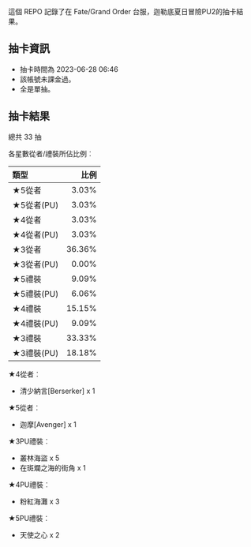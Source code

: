 這個 REPO 記錄了在 Fate/Grand Order 台服，迦勒底夏日冒險PU2的抽卡結果。

抽卡資訊
-------

* 抽卡時間為 2023-06-28 06:46
* 該帳號未課金過。
* 全是單抽。

抽卡結果
-------

總共 33 抽

各星數從者/禮裝所佔比例︰

| 類型        |   比例 |
| :---------- | -----: |
| ★5從者     |  3.03% |
| ★5從者(PU) |  3.03% |
| ★4從者     |  3.03% |
| ★4從者(PU) |  3.03% |
| ★3從者     | 36.36% |
| ★3從者(PU) |  0.00% |
| ★5禮裝     |  9.09% |
| ★5禮裝(PU) |  6.06% |
| ★4禮裝     | 15.15% |
| ★4禮裝(PU) |  9.09% |
| ★3禮裝     | 33.33% |
| ★3禮裝(PU) | 18.18% |

★4從者︰

* 清少納言[Berserker] x 1

★5從者︰

* 迦摩[Avenger] x 1

★3PU禮裝︰

* 叢林海盜 x 5
* 在斑斕之海的街角 x 1

★4PU禮裝︰

* 粉紅海灘 x 3

★5PU禮裝︰

* 天使之心 x 2

